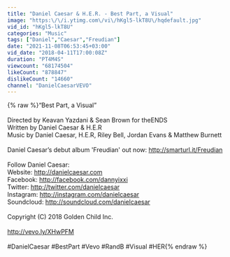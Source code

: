 ```yaml
---
title: "Daniel Caesar & H.E.R. - Best Part, a Visual"
image: "https:\/\/i.ytimg.com\/vi\/hKgl5-lkT8U\/hqdefault.jpg"
vid_id: "hKgl5-lkT8U"
categories: "Music"
tags: ["Daniel","Caesar","Freudian"]
date: "2021-11-08T06:53:45+03:00"
vid_date: "2018-04-11T17:00:08Z"
duration: "PT4M4S"
viewcount: "68174504"
likeCount: "878847"
dislikeCount: "14660"
channel: "DanielCaesarVEVO"
---
```

{% raw %}“Best Part, a Visual”<br /><br />Directed by Keavan Yazdani &amp; Sean Brown for theENDS<br />Written by Daniel Caesar &amp; H.E.R <br />Music by Daniel Caesar, H.E.R, Riley Bell, Jordan Evans &amp; Matthew Burnett <br /><br />Daniel Caesar’s debut album 'Freudian' out now: <a rel="nofollow" target="blank" href="http://smarturl.it/Freudian">http://smarturl.it/Freudian</a><br /><br />Follow Daniel Caesar:<br />Website: <a rel="nofollow" target="blank" href="http://danielcaesar.com">http://danielcaesar.com</a> <br />Facebook: <a rel="nofollow" target="blank" href="http://facebook.com/dannyixxi">http://facebook.com/dannyixxi</a><br />Twitter: <a rel="nofollow" target="blank" href="http://twitter.com/danielcaesar">http://twitter.com/danielcaesar</a><br />Instagram: <a rel="nofollow" target="blank" href="http://instagram.com/danielcaesar">http://instagram.com/danielcaesar</a><br />Soundcloud: <a rel="nofollow" target="blank" href="http://soundcloud.com/danielcaesar">http://soundcloud.com/danielcaesar</a><br /><br />Copyright (C) 2018 Golden Child Inc.<br /><br /><a rel="nofollow" target="blank" href="http://vevo.ly/XHwPFM">http://vevo.ly/XHwPFM</a><br /><br />#DanielCaesar #BestPart #Vevo #RandB #Visual #HER{% endraw %}
